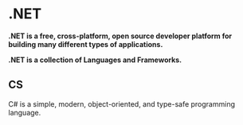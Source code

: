 
# .NET

**.NET is a free, cross-platform, open source developer platform for building many different types of applications.**

**.NET is a collection of Languages and Frameworks.**





## CS


C# is a simple, modern, object-oriented, and type-safe programming language.
